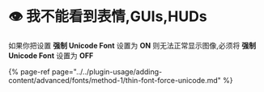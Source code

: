 # 👁 我不能看到表情,GUIs,HUDs

如果你把设置 **强制 Unicode Font** 设置为 **ON** 则无法正常显示图像,必须将 **强制 Unicode Font** 设置为 **OFF**

{% page-ref page="../../plugin-usage/adding-content/advanced/fonts/method-1/thin-font-force-unicode.md" %}

